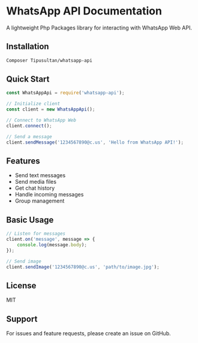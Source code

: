 # WhatsApp API Documentation

A lightweight Php Packages library for interacting with WhatsApp Web API.

## Installation

```bash
Composer Tipusultan/whatsapp-api
```

## Quick Start

```javascript
const WhatsAppApi = require('whatsapp-api');

// Initialize client
const client = new WhatsAppApi();

// Connect to WhatsApp Web
client.connect();

// Send a message
client.sendMessage('1234567890@c.us', 'Hello from WhatsApp API!');
```

## Features

- Send text messages
- Send media files
- Get chat history
- Handle incoming messages
- Group management

## Basic Usage

```javascript
// Listen for messages
client.on('message', message => {
    console.log(message.body);
});

// Send image
client.sendImage('1234567890@c.us', 'path/to/image.jpg');
```

## License

MIT

## Support

For issues and feature requests, please create an issue on GitHub.